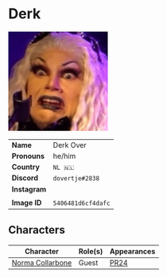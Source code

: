 # Derk

<img src="https://raw.githubusercontent.com/jesskelsall/astarus-images/main/players/5406481d6cf4dafc.png" height="200" />

|||
| --- | --- |
| **Name** | Derk Over | player.3
| **Pronouns** | he/him |
| **Country** | `NL 🇳🇱` |
| **Discord** | `dovertje#2838` |
| **Instagram** | |
||
| **Image ID** | `5406481d6cf4dafc` |

## Characters

| Character | Role(s) | Appearances |
| --- | --- | --- |
| [Norma Collarbone](../characters/norma-collarbone.md) | Guest | [PR24](../sessions/PR24.md) |

